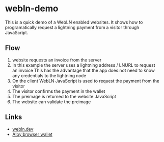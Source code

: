 # webln-demo

This is a quick demo of a WebLN enabled websites. It shows how to programatically request a lightning payment from a visitor through JavaScript.

## Flow

1. website requests an invoice from the server
2. In this example the server uses a lightning address / LNURL to request an invoice
   This has the advantage that the app does not need to know any credentials to the lightning node
3. On the client WebLN JavaScript is used to request the payment from the visitor
4. The visitor confirms the payment in the wallet
5. The preimage is returned to the website JavaScript
6. The website can validate the preimage

## Links

- [webln.dev](https://webln.dev/)
- [Alby browser wallet](https://getalby.com/)
